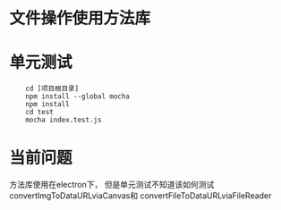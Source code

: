 文件操作使用方法库
===

# 单元测试

```
    cd [项目根目录]
    npm install --global mocha
    npm install
    cd test
    mocha index.test.js
```

# 当前问题

方法库使用在electron下，
但是单元测试不知道该如何测试
convertImgToDataURLviaCanvas和
convertFileToDataURLviaFileReader


